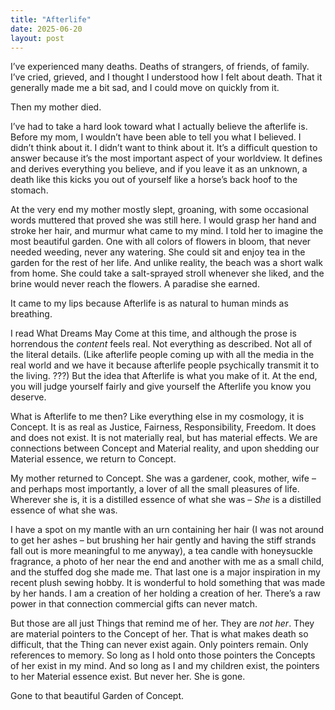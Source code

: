 ```yaml
---
title: "Afterlife"
date: 2025-06-20
layout: post
---
```


I’ve experienced many deaths. Deaths of strangers, of friends, of family. I’ve cried, grieved, and I thought I understood how I felt about death. That it generally made me a bit sad, and I could move on quickly from it.

Then my mother died.


I’ve had to take a hard look toward what I actually believe the afterlife is. Before my mom, I wouldn’t have been able to tell you what I believed. I didn’t think about it. I didn’t want to think about it. It’s a difficult question to answer because it’s the most important aspect of your worldview. It defines and derives everything you believe, and if you leave it as an unknown, a death like this kicks you out of yourself like a horse’s back hoof to the stomach.

At the very end my mother mostly slept, groaning, with some occasional words muttered that proved she was still here. I would grasp her hand and stroke her hair, and murmur what came to my mind. I told her to imagine the most beautiful garden. One with all colors of flowers in bloom, that never needed weeding, never any watering. She could sit and enjoy tea in the garden for the rest of her life. And unlike reality, the beach was a short walk from home. She could take a salt-sprayed stroll whenever she liked, and the brine would never reach the flowers. A paradise she earned.

It came to my lips because Afterlife is as natural to human minds as breathing.

I read What Dreams May Come at this time, and although the prose is horrendous the *content* feels real. Not everything as described. Not all of the literal details. (Like afterlife people coming up with all the media in the real world and we have it because afterlife people psychically transmit it to the living. ???) But the idea that Afterlife is what you make of it. At the end, you will judge yourself fairly and give yourself the Afterlife you know you deserve.

What is Afterlife to me then? Like everything else in my cosmology, it is Concept. It is as real as Justice, Fairness, Responsibility, Freedom. It does and does not exist. It is not materially real, but has material effects. We are connections between Concept and Material reality, and upon shedding our Material essence, we return to Concept.

My mother returned to Concept. She was a gardener, cook, mother, wife – and perhaps most importantly, a lover of all the small pleasures of life. Wherever she is, it is a distilled essence of what she was – *She* is a distilled essence of what she was.

I have a spot on my mantle with an urn containing her hair (I was not around to get her ashes – but brushing her hair gently and having the stiff strands fall out is more meaningful to me anyway), a tea candle with honeysuckle fragrance, a photo of her near the end and another with me as a small child, and the stuffed dog she made me. That last one is a major inspiration in my recent plush sewing hobby. It is wonderful to hold something that was made by her hands. I am a creation of her holding a creation of her. There’s a raw power in that connection commercial gifts can never match.

But those are all just Things that remind me of her. They are *not her*. They are material pointers to the Concept of her. That is what makes death so difficult, that the Thing can never exist again. Only pointers remain. Only references to memory.
So long as I hold onto those pointers the Concepts of her exist in my mind. And so long as I and my children exist, the pointers to her Material essence exist. But never her. She is gone.

Gone to that beautiful Garden of Concept.